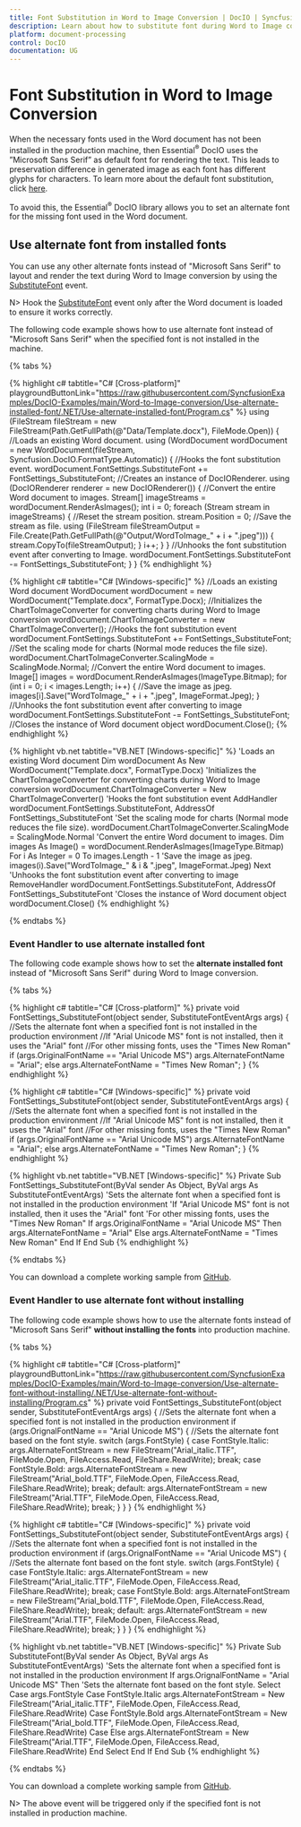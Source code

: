 ```yaml
---
title: Font Substitution in Word to Image Conversion | DocIO | Syncfusion
description: Learn about how to substitute font during Word to Image conversion using the .NET Word (DocIO) library.
platform: document-processing
control: DocIO
documentation: UG
---
```


# Font Substitution in Word to Image Conversion

When the necessary fonts used in the Word document has not been installed in the production machine, then Essential<sup>&reg;</sup> DocIO uses the ”Microsoft Sans Serif” as default font for rendering the text. This leads to preservation difference in generated image as each font has different glyphs for characters. To learn more about the default font substitution, click [here](https://support.syncfusion.com/kb/article/6821/what-happens-when-the-word-document-used-fonts-for-a-text-is-not-installed-in-production).

To avoid this, the Essential<sup>&reg;</sup> DocIO library allows you to set an alternate font for the missing font used in the Word document.

## Use alternate font from installed fonts

You can use any other alternate fonts instead of "Microsoft Sans Serif" to layout and render the text during Word to Image conversion by using the [SubstituteFont](https://help.syncfusion.com/cr/document-processing/Syncfusion.DocIO.DLS.FontSettings.html) event.

N> Hook the [SubstituteFont](https://help.syncfusion.com/cr/document-processing/Syncfusion.DocIO.DLS.FontSettings.html#Syncfusion_DocIO_DLS_FontSettings_SubstituteFont) event only after the Word document is loaded to ensure it works correctly.

The following code example shows how to use alternate font instead of "Microsoft Sans Serif" when the specified font is not installed in the machine. 

{% tabs %}

{% highlight c# tabtitle="C# [Cross-platform]" playgroundButtonLink="https://raw.githubusercontent.com/SyncfusionExamples/DocIO-Examples/main/Word-to-Image-conversion/Use-alternate-installed-font/.NET/Use-alternate-installed-font/Program.cs" %}
using (FileStream fileStream = new FileStream(Path.GetFullPath(@"Data/Template.docx"), FileMode.Open))
{
    //Loads an existing Word document.
    using (WordDocument wordDocument = new WordDocument(fileStream, Syncfusion.DocIO.FormatType.Automatic))
    {
        //Hooks the font substitution event.
        wordDocument.FontSettings.SubstituteFont += FontSettings_SubstituteFont;
        //Creates an instance of DocIORenderer.
        using (DocIORenderer renderer = new DocIORenderer())
        {
            //Convert the entire Word document to images.
            Stream[] imageStreams = wordDocument.RenderAsImages();
            int i = 0;
            foreach (Stream stream in imageStreams)
            {
                //Reset the stream position.
                stream.Position = 0;
                //Save the stream as file.
                using (FileStream fileStreamOutput = File.Create(Path.GetFullPath(@"Output/WordToImage_" + i + ".jpeg")))
                {
                    stream.CopyTo(fileStreamOutput);
                }
                i++;
            }
        }
        //Unhooks the font substitution event after converting to Image.
        wordDocument.FontSettings.SubstituteFont -= FontSettings_SubstituteFont;
    }
}
{% endhighlight %}

{% highlight c# tabtitle="C# [Windows-specific]" %}
//Loads an existing Word document
WordDocument wordDocument = new WordDocument("Template.docx", FormatType.Docx);
//Initializes the ChartToImageConverter for converting charts during Word to Image conversion
wordDocument.ChartToImageConverter = new ChartToImageConverter();
//Hooks the font substitution event
wordDocument.FontSettings.SubstituteFont += FontSettings_SubstituteFont;
//Set the scaling mode for charts (Normal mode reduces the file size).
wordDocument.ChartToImageConverter.ScalingMode = ScalingMode.Normal;
//Convert the entire Word document to images.
Image[] images = wordDocument.RenderAsImages(ImageType.Bitmap);
for (int i = 0; i < images.Length; i++)
{
    //Save the image as jpeg.
    images[i].Save("WordToImage_" + i + ".jpeg", ImageFormat.Jpeg);
}
//Unhooks the font substitution event after converting to image
wordDocument.FontSettings.SubstituteFont -= FontSettings_SubstituteFont;
//Closes the instance of Word document object
wordDocument.Close();
{% endhighlight %}

{% highlight vb.net tabtitle="VB.NET [Windows-specific]" %}
'Loads an existing Word document
Dim wordDocument As New WordDocument("Template.docx", FormatType.Docx)
'Initializes the ChartToImageConverter for converting charts during Word to Image conversion
wordDocument.ChartToImageConverter = New ChartToImageConverter()
'Hooks the font substitution event
AddHandler wordDocument.FontSettings.SubstituteFont, AddressOf FontSettings_SubstituteFont
'Set the scaling mode for charts (Normal mode reduces the file size).
wordDocument.ChartToImageConverter.ScalingMode = ScalingMode.Normal
'Convert the entire Word document to images.
Dim images As Image() = wordDocument.RenderAsImages(ImageType.Bitmap)
For i As Integer = 0 To images.Length - 1
    'Save the image as jpeg.
    images(i).Save("WordToImage_" & i & ".jpeg", ImageFormat.Jpeg)
Next
'Unhooks the font substitution event after converting to image
RemoveHandler wordDocument.FontSettings.SubstituteFont, AddressOf FontSettings_SubstituteFont
'Closes the instance of Word document object
wordDocument.Close()
{% endhighlight %}

{% endtabs %}

### Event Handler to use alternate installed font

The following code example shows how to set the **alternate installed font** instead of "Microsoft Sans Serif" during Word to Image conversion.

{% tabs %}

{% highlight c# tabtitle="C# [Cross-platform]" %}
private void FontSettings_SubstituteFont(object sender, SubstituteFontEventArgs args)
{
    //Sets the alternate font when a specified font is not installed in the production environment
    //If "Arial Unicode MS" font is not installed, then it uses the "Arial" font
    //For other missing fonts, uses the "Times New Roman"
    if (args.OriginalFontName == "Arial Unicode MS")
        args.AlternateFontName = "Arial";
    else
        args.AlternateFontName = "Times New Roman";
}
{% endhighlight %}

{% highlight c# tabtitle="C# [Windows-specific]" %}
private void FontSettings_SubstituteFont(object sender, SubstituteFontEventArgs args)
{
    //Sets the alternate font when a specified font is not installed in the production environment
    //If "Arial Unicode MS" font is not installed, then it uses the "Arial" font
    //For other missing fonts, uses the "Times New Roman"
    if (args.OriginalFontName == "Arial Unicode MS")
        args.AlternateFontName = "Arial";
    else
        args.AlternateFontName = "Times New Roman";
}
{% endhighlight %}

{% highlight vb.net tabtitle="VB.NET [Windows-specific]" %}
Private Sub FontSettings_SubstituteFont(ByVal sender As Object, ByVal args As SubstituteFontEventArgs)
    'Sets the alternate font when a specified font is not installed in the production environment
    'If "Arial Unicode MS" font is not installed, then it uses the "Arial" font
    'For other missing fonts, uses the "Times New Roman"
    If args.OriginalFontName = "Arial Unicode MS" Then
        args.AlternateFontName = "Arial"
    Else
        args.AlternateFontName = "Times New Roman"
    End If
End Sub
{% endhighlight %}

{% endtabs %}

You can download a complete working sample from [GitHub](https://github.com/SyncfusionExamples/DocIO-Examples/tree/main/Word-to-Image-conversion/Use-alternate-installed-font).

### Event Handler to use alternate font without installing

The following code example shows how to use the alternate fonts instead of "Microsoft Sans Serif" **without installing the fonts** into production machine.

{% tabs %}

{% highlight c# tabtitle="C# [Cross-platform]" playgroundButtonLink="https://raw.githubusercontent.com/SyncfusionExamples/DocIO-Examples/main/Word-to-Image-conversion/Use-alternate-font-without-installing/.NET/Use-alternate-font-without-installing/Program.cs" %}
private void FontSettings_SubstituteFont(object sender, SubstituteFontEventArgs args)
{
    //Sets the alternate font when a specified font is not installed in the production environment
    if (args.OrignalFontName == "Arial Unicode MS")
    {
        //Sets the alternate font based on the font style.
        switch (args.FontStyle)
        {
            case FontStyle.Italic:
                args.AlternateFontStream = new FileStream("Arial_italic.TTF", FileMode.Open, FileAccess.Read, FileShare.ReadWrite);
                break;
            case FontStyle.Bold:
                args.AlternateFontStream = new FileStream("Arial_bold.TTF", FileMode.Open, FileAccess.Read, FileShare.ReadWrite);
                break;
            default:
                args.AlternateFontStream = new FileStream("Arial.TTF", FileMode.Open, FileAccess.Read, FileShare.ReadWrite);
                break;
        }
    }
}
{% endhighlight %}

{% highlight c# tabtitle="C# [Windows-specific]" %}
private void FontSettings_SubstituteFont(object sender, SubstituteFontEventArgs args)
{
    //Sets the alternate font when a specified font is not installed in the production environment
    if (args.OrignalFontName == "Arial Unicode MS")
    {
        //Sets the alternate font based on the font style.
        switch (args.FontStyle)
        {
            case FontStyle.Italic:
                args.AlternateFontStream = new FileStream("Arial_italic.TTF", FileMode.Open, FileAccess.Read, FileShare.ReadWrite);
                break;
            case FontStyle.Bold:
                args.AlternateFontStream = new FileStream("Arial_bold.TTF", FileMode.Open, FileAccess.Read, FileShare.ReadWrite);
                break;
            default:
                args.AlternateFontStream = new FileStream("Arial.TTF", FileMode.Open, FileAccess.Read, FileShare.ReadWrite);
                break;
        }
    }
}
{% endhighlight %}

{% highlight vb.net tabtitle="VB.NET [Windows-specific]" %}
Private Sub SubstituteFont(ByVal sender As Object, ByVal args As SubstituteFontEventArgs)
    'Sets the alternate font when a specified font is not installed in the production environment
    If args.OrignalFontName = "Arial Unicode MS" Then
        'Sets the alternate font based on the font style.
        Select Case args.FontStyle
           Case FontStyle.Italic
               args.AlternateFontStream = New FileStream("Arial_italic.TTF", FileMode.Open, FileAccess.Read, FileShare.ReadWrite)
           Case FontStyle.Bold
               args.AlternateFontStream = New FileStream("Arial_bold.TTF", FileMode.Open, FileAccess.Read, FileShare.ReadWrite)
           Case Else
               args.AlternateFontStream = New FileStream("Arial.TTF", FileMode.Open, FileAccess.Read, FileShare.ReadWrite)
        End Select
    End If
End Sub
{% endhighlight %}

{% endtabs %}

You can download a complete working sample from [GitHub](https://github.com/SyncfusionExamples/DocIO-Examples/tree/main/Word-to-Image-conversion/Use-alternate-font-without-installing).

N> The above event will be triggered only if the specified font is not installed in production machine.
